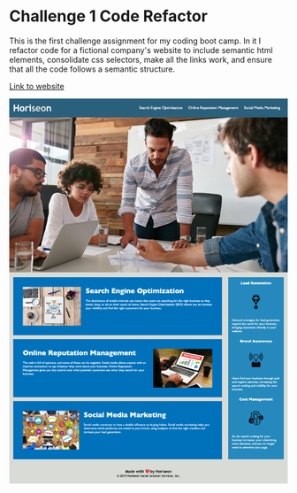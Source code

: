 # Challenge 1 Code Refactor
This is the first challenge assignment for my coding boot camp. In it I refactor code for a fictional company's website to include semantic html elements, consolidate css selectors, make all the links work, and ensure that all the code follows a semantic structure.

[Link to website](https://thomasbewell.github.io/challenge1-code-refactor/ "Horiseon Website Link")

![Screenshot of this website](./assets/images/Horiseon-Screenshot.png "Screenshot of Website")